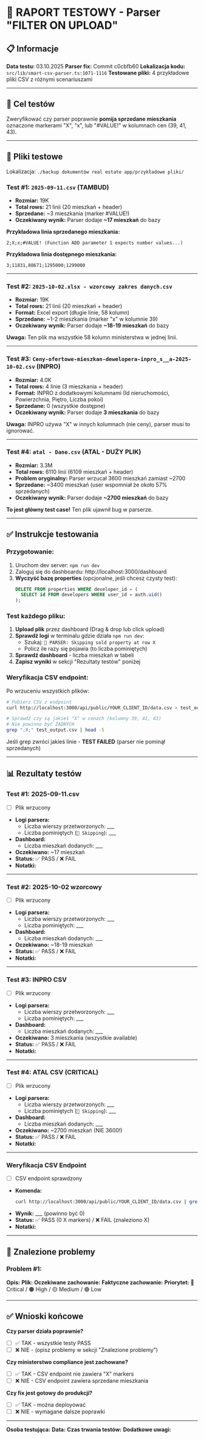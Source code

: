 # 🧪 RAPORT TESTOWY - Parser "FILTER ON UPLOAD"

## 📋 Informacje

**Data testu:** 03.10.2025
**Parser fix:** Commit c0cbfb60
**Lokalizacja kodu:** `src/lib/smart-csv-parser.ts:1071-1116`
**Testowane pliki:** 4 przykładowe pliki CSV z różnymi scenariuszami

---

## 🎯 Cel testów

Zweryfikować czy parser poprawnie **pomija sprzedane mieszkania** oznaczone markerami "X", "x", lub "#VALUE!" w kolumnach cen (39, 41, 43).

---

## 📁 Pliki testowe

Lokalizacja: `./backup dokumentów real estate app/przykładowe pliki/`

### Test #1: `2025-09-11.csv` (TAMBUD)
- **Rozmiar:** 19K
- **Total rows:** 21 linii (20 mieszkań + header)
- **Sprzedane:** ~3 mieszkania (marker #VALUE!)
- **Oczekiwany wynik:** Parser dodaje **~17 mieszkań** do bazy

**Przykładowa linia sprzedanego mieszkania:**
```
2;X;x;#VALUE! (Function ADD parameter 1 expects number values...)
```

**Przykładowa linia dostępnego mieszkania:**
```
3;11831,88671;1295000;1299000
```

---

### Test #2: `2025-10-02.xlsx - wzorcowy zakres danych.csv`
- **Rozmiar:** 19K
- **Total rows:** 21 linii (20 mieszkań + header)
- **Format:** Excel export (długie linie, 58 kolumn)
- **Sprzedane:** ~1-2 mieszkania (marker "x" w kolumnie 39)
- **Oczekiwany wynik:** Parser dodaje **~18-19 mieszkań** do bazy

**Uwaga:** Ten plik ma wszystkie 58 kolumn ministerstwa w jednej linii.

---

### Test #3: `Ceny-ofertowe-mieszkan-dewelopera-inpro_s__a-2025-10-02.csv` (INPRO)
- **Rozmiar:** 4.0K
- **Total rows:** 4 linie (3 mieszkania + header)
- **Format:** INPRO z dodatkowymi kolumnami (Id nieruchomości, Powierzchnia, Piętro, Liczba pokoi)
- **Sprzedane:** 0 (wszystkie dostępne)
- **Oczekiwany wynik:** Parser dodaje **3 mieszkania** do bazy

**Uwaga:** INPRO używa "X" w innych kolumnach (nie ceny), parser musi to ignorować.

---

### Test #4: `atal - Dane.csv` (ATAL - DUŻY PLIK)
- **Rozmiar:** 3.3M
- **Total rows:** 6110 linii (6109 mieszkań + header)
- **Problem oryginalny:** Parser wrzucał 3600 mieszkań zamiast ~2700
- **Sprzedane:** ~3400 mieszkań (user wspomniał że około 57% sprzedanych)
- **Oczekiwany wynik:** Parser dodaje **~2700 mieszkań** do bazy

**To jest główny test case!** Ten plik ujawnił bug w parserze.

---

## ✅ Instrukcje testowania

### Przygotowanie:
1. Uruchom dev server: `npm run dev`
2. Zaloguj się do dashboardu: http://localhost:3000/dashboard
3. **Wyczyść bazę properties** (opcjonalne, jeśli chcesz czysty test):
   ```sql
   DELETE FROM properties WHERE developer_id = (
     SELECT id FROM developers WHERE user_id = auth.uid()
   );
   ```

### Test każdego pliku:
1. **Upload plik** przez dashboard (Drag & drop lub click upload)
2. **Sprawdź logi** w terminalu gdzie działa `npm run dev`:
   - Szukaj: `🚫 PARSER: Skipping sold property at row X`
   - Policz ile razy się pojawia (to liczba pominiętych)
3. **Sprawdź dashboard** - liczba mieszkań w tabeli
4. **Zapisz wyniki** w sekcji "Rezultaty testów" poniżej

### Weryfikacja CSV endpoint:
Po wrzuceniu wszystkich plików:
```bash
# Pobierz CSV z endpoint
curl http://localhost:3000/api/public/YOUR_CLIENT_ID/data.csv > test_output.csv

# Sprawdź czy są jakieś "X" w cenach (kolumny 39, 41, 43)
# Nie powinno być ŻADNYCH
grep ";X;" test_output.csv | head -5
```

Jeśli grep zwróci jakieś linie - **TEST FAILED** (parser nie pominął sprzedanych)

---

## 📊 Rezultaty testów

### Test #1: 2025-09-11.csv
- [ ] Plik wrzucony
- **Logi parsera:**
  - Liczba wierszy przetworzonych: ___
  - Liczba pominiętych (`🚫 Skipping`): ___
- **Dashboard:**
  - Liczba mieszkań dodanych: ___
- **Oczekiwano:** ~17 mieszkań
- **Status:** ✅ PASS / ❌ FAIL
- **Notatki:**

---

### Test #2: 2025-10-02 wzorcowy
- [ ] Plik wrzucony
- **Logi parsera:**
  - Liczba wierszy przetworzonych: ___
  - Liczba pominiętych: ___
- **Dashboard:**
  - Liczba mieszkań dodanych: ___
- **Oczekiwano:** ~18-19 mieszkań
- **Status:** ✅ PASS / ❌ FAIL
- **Notatki:**

---

### Test #3: INPRO CSV
- [ ] Plik wrzucony
- **Logi parsera:**
  - Liczba wierszy przetworzonych: ___
  - Liczba pominiętych: ___
- **Dashboard:**
  - Liczba mieszkań dodanych: ___
- **Oczekiwano:** 3 mieszkania (wszystkie available)
- **Status:** ✅ PASS / ❌ FAIL
- **Notatki:**

---

### Test #4: ATAL CSV (CRITICAL)
- [ ] Plik wrzucony
- **Logi parsera:**
  - Liczba wierszy przetworzonych: ___
  - Liczba pominiętych (`🚫 Skipping`): ___
- **Dashboard:**
  - Liczba mieszkań dodanych: ___
- **Oczekiwano:** ~2700 mieszkań (NIE 3600!)
- **Status:** ✅ PASS / ❌ FAIL
- **Notatki:**

---

### Weryfikacja CSV Endpoint
- [ ] CSV endpoint sprawdzony
- **Komenda:**
  ```bash
  curl http://localhost:3000/api/public/YOUR_CLIENT_ID/data.csv | grep ";X;" | wc -l
  ```
- **Wynik:** ___ (powinno być 0)
- **Status:** ✅ PASS (0 X markers) / ❌ FAIL (znaleziono X)
- **Notatki:**

---

## 🐛 Znalezione problemy

### Problem #1:
**Opis:**
**Plik:**
**Oczekiwane zachowanie:**
**Faktyczne zachowanie:**
**Priorytet:** 🔴 Critical / 🟠 High / 🟡 Medium / 🟢 Low

---

## ✅ Wnioski końcowe

**Czy parser działa poprawnie?**
- [ ] ✅ TAK - wszystkie testy PASS
- [ ] ❌ NIE - (opisz problemy w sekcji "Znalezione problemy")

**Czy ministerstwo compliance jest zachowane?**
- [ ] ✅ TAK - CSV endpoint nie zawiera "X" markers
- [ ] ❌ NIE - CSV endpoint zawiera sprzedane mieszkania

**Czy fix jest gotowy do produkcji?**
- [ ] ✅ TAK - można deployować
- [ ] ❌ NIE - wymagane dalsze poprawki

---

**Osoba testująca:**
**Data:**
**Czas trwania testów:**
**Dodatkowe uwagi:**
